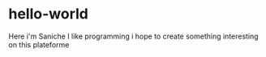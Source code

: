 # hello-world
Here i'm Saniche
I like programming i hope to create something interesting on this plateforme
